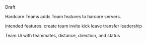 Draft

Hardcore Teams adds Team features to harcore servers.

intended features:
create team
invite
kick
leave
transfer leadership

Team Ui with teammates, distance, direction, and status

